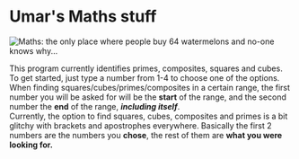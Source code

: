 # Umar's Maths stuff
![Maths: the only place where people buy 64 watermelons and no-one knows why...](https://www.bing.com/images/blob?bcid=RLGht7PssYcCsA "the truest meme ever")

This program currently identifies primes, composites, squares and cubes.   
To get started, just type a number from 1-4 to choose one of the options.   
When finding squares/cubes/primes/composites in a certain range, the first number you will be asked for will be the **start** of the range, and the second number the **end** of the range, ***including itself***.  
Currently, the option to find squares, cubes, composites and primes is a bit glitchy with brackets and apostrophes everywhere. Basically the first 2 numbers are the numbers you **chose**, the rest of them are **what you were looking for.**